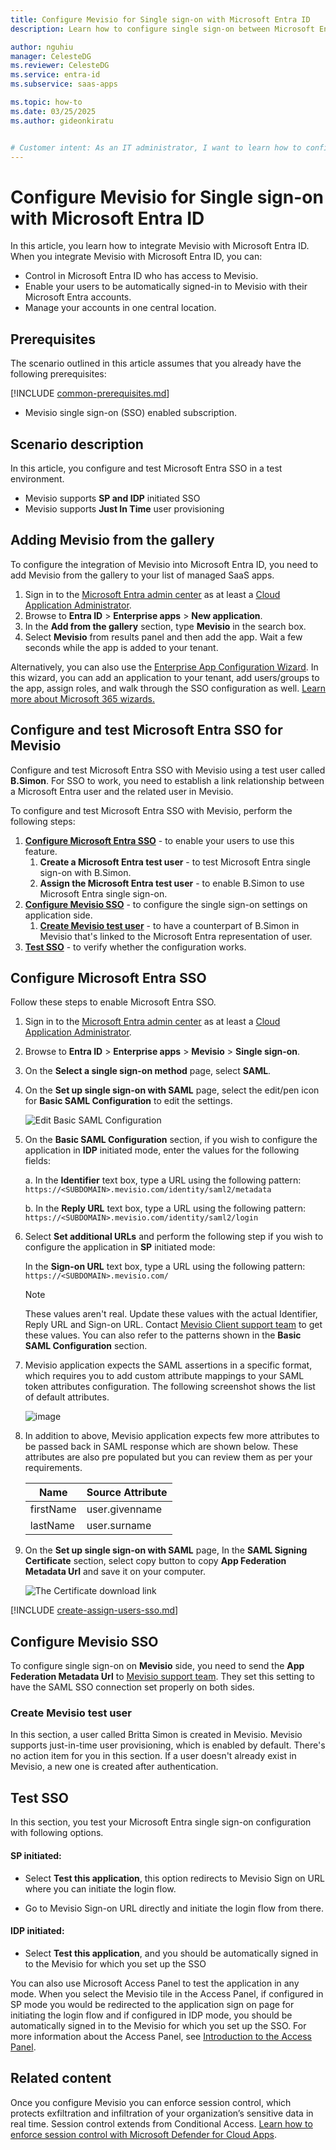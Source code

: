 ```yaml
---
title: Configure Mevisio for Single sign-on with Microsoft Entra ID
description: Learn how to configure single sign-on between Microsoft Entra ID and Mevisio.

author: nguhiu
manager: CelesteDG
ms.reviewer: CelesteDG
ms.service: entra-id
ms.subservice: saas-apps

ms.topic: how-to
ms.date: 03/25/2025
ms.author: gideonkiratu


# Customer intent: As an IT administrator, I want to learn how to configure single sign-on between Microsoft Entra ID and Mevisio so that I can control who has access to Mevisio, enable automatic sign-in with Microsoft Entra accounts, and manage my accounts in one central location.
---
```


# Configure Mevisio for Single sign-on with Microsoft Entra ID

In this article,  you learn how to integrate Mevisio with Microsoft Entra ID. When you integrate Mevisio with Microsoft Entra ID, you can:

* Control in Microsoft Entra ID who has access to Mevisio.
* Enable your users to be automatically signed-in to Mevisio with their Microsoft Entra accounts.
* Manage your accounts in one central location.

## Prerequisites
The scenario outlined in this article assumes that you already have the following prerequisites:

[!INCLUDE [common-prerequisites.md](~/identity/saas-apps/includes/common-prerequisites.md)]
* Mevisio single sign-on (SSO) enabled subscription.

## Scenario description

In this article,  you configure and test Microsoft Entra SSO in a test environment.

* Mevisio supports **SP and IDP** initiated SSO
* Mevisio supports **Just In Time** user provisioning


## Adding Mevisio from the gallery

To configure the integration of Mevisio into Microsoft Entra ID, you need to add Mevisio from the gallery to your list of managed SaaS apps.

1. Sign in to the [Microsoft Entra admin center](https://entra.microsoft.com) as at least a [Cloud Application Administrator](~/identity/role-based-access-control/permissions-reference.md#cloud-application-administrator).
1. Browse to **Entra ID** > **Enterprise apps** > **New application**.
1. In the **Add from the gallery** section, type **Mevisio** in the search box.
1. Select **Mevisio** from results panel and then add the app. Wait a few seconds while the app is added to your tenant.

 Alternatively, you can also use the [Enterprise App Configuration Wizard](https://portal.office.com/AdminPortal/home?Q=Docs#/azureadappintegration). In this wizard, you can add an application to your tenant, add users/groups to the app, assign roles, and walk through the SSO configuration as well. [Learn more about Microsoft 365 wizards.](/microsoft-365/admin/misc/azure-ad-setup-guides)


<a name='configure-and-test-azure-ad-sso-for-mevisio'></a>

## Configure and test Microsoft Entra SSO for Mevisio

Configure and test Microsoft Entra SSO with Mevisio using a test user called **B.Simon**. For SSO to work, you need to establish a link relationship between a Microsoft Entra user and the related user in Mevisio.

To configure and test Microsoft Entra SSO with Mevisio, perform the following steps:

1. **[Configure Microsoft Entra SSO](#configure-azure-ad-sso)** - to enable your users to use this feature.
    1. **Create a Microsoft Entra test user** - to test Microsoft Entra single sign-on with B.Simon.
    1. **Assign the Microsoft Entra test user** - to enable B.Simon to use Microsoft Entra single sign-on.
1. **[Configure Mevisio SSO](#configure-mevisio-sso)** - to configure the single sign-on settings on application side.
    1. **[Create Mevisio test user](#create-mevisio-test-user)** - to have a counterpart of B.Simon in Mevisio that's linked to the Microsoft Entra representation of user.
1. **[Test SSO](#test-sso)** - to verify whether the configuration works.

<a name='configure-azure-ad-sso'></a>

## Configure Microsoft Entra SSO

Follow these steps to enable Microsoft Entra SSO.

1. Sign in to the [Microsoft Entra admin center](https://entra.microsoft.com) as at least a [Cloud Application Administrator](~/identity/role-based-access-control/permissions-reference.md#cloud-application-administrator).
1. Browse to **Entra ID** > **Enterprise apps** > **Mevisio** > **Single sign-on**.
1. On the **Select a single sign-on method** page, select **SAML**.
1. On the **Set up single sign-on with SAML** page, select the edit/pen icon for **Basic SAML Configuration** to edit the settings.

   ![Edit Basic SAML Configuration](common/edit-urls.png)

1. On the **Basic SAML Configuration** section, if you wish to configure the application in **IDP** initiated mode, enter the values for the following fields:

    a. In the **Identifier** text box, type a URL using the following pattern:
    `https://<SUBDOMAIN>.mevisio.com/identity/saml2/metadata`

    b. In the **Reply URL** text box, type a URL using the following pattern:
    `https://<SUBDOMAIN>.mevisio.com/identity/saml2/login`

1. Select **Set additional URLs** and perform the following step if you wish to configure the application in **SP** initiated mode:

    In the **Sign-on URL** text box, type a URL using the following pattern:
    `https://<SUBDOMAIN>.mevisio.com/`

	> [!NOTE]
	> These values aren't real. Update these values with the actual Identifier, Reply URL and Sign-on URL. Contact [Mevisio Client support team](mailto:support@mevisio.com) to get these values. You can also refer to the patterns shown in the **Basic SAML Configuration** section.

1. Mevisio application expects the SAML assertions in a specific format, which requires you to add custom attribute mappings to your SAML token attributes configuration. The following screenshot shows the list of default attributes.

	![image](common/default-attributes.png)

1. In addition to above, Mevisio application expects few more attributes to be passed back in SAML response which are shown below. These attributes are also pre populated but you can review them as per your requirements.
	
	| Name |  Source Attribute|
	| ------------- | --------- |
	| firstName | user.givenname |
	| lastName | user.surname |

1. On the **Set up single sign-on with SAML** page, In the **SAML Signing Certificate** section, select copy button to copy **App Federation Metadata Url** and save it on your computer.

	![The Certificate download link](common/copy-metadataurl.png)
<a name='create-an-azure-ad-test-user'></a>

[!INCLUDE [create-assign-users-sso.md](~/identity/saas-apps/includes/create-assign-users-sso.md)]

## Configure Mevisio SSO

To configure single sign-on on **Mevisio** side, you need to send the **App Federation Metadata Url** to [Mevisio support team](mailto:support@mevisio.com). They set this setting to have the SAML SSO connection set properly on both sides.

### Create Mevisio test user

In this section, a user called Britta Simon is created in Mevisio. Mevisio supports just-in-time user provisioning, which is enabled by default. There's no action item for you in this section. If a user doesn't already exist in Mevisio, a new one is created after authentication.

## Test SSO 

In this section, you test your Microsoft Entra single sign-on configuration with following options. 

#### SP initiated:

* Select **Test this application**, this option redirects to Mevisio Sign on URL where you can initiate the login flow.  

* Go to Mevisio Sign-on URL directly and initiate the login flow from there.

#### IDP initiated:

* Select **Test this application**, and you should be automatically signed in to the Mevisio for which you set up the SSO 

You can also use Microsoft Access Panel to test the application in any mode. When you select the Mevisio tile in the Access Panel, if configured in SP mode you would be redirected to the application sign on page for initiating the login flow and if configured in IDP mode, you should be automatically signed in to the Mevisio for which you set up the SSO. For more information about the Access Panel, see [Introduction to the Access Panel](https://support.microsoft.com/account-billing/sign-in-and-start-apps-from-the-my-apps-portal-2f3b1bae-0e5a-4a86-a33e-876fbd2a4510).

## Related content

Once you configure Mevisio you can enforce session control, which protects exfiltration and infiltration of your organization’s sensitive data in real time. Session control extends from Conditional Access. [Learn how to enforce session control with Microsoft Defender for Cloud Apps](/cloud-app-security/proxy-deployment-any-app).

